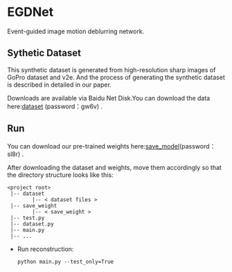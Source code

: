 # EGDNet
Event-guided image motion deblurring network.
## Sythetic Dataset
This synthetic dataset is generated from high-resolution sharp images of GoPro dataset and v2e. And the process of generating the synthetic dataset is described in detailed in our paper.

Downloads are available via Baidu Net Disk.You can download the data here:[dataset](https://pan.baidu.com/s/1nZBNk2XTahkIEVQ7Mv-PKQ?pwd=gw6v) (password：gw6v) .
## Run
You can download our pre-trained weights here:[save_model](https://pan.baidu.com/s/1FuFvJ4HysOOJEzJRzpkduQ?pwd=sl8r)(password：sl8r) .

After downloading the dataset and weights, move them accordingly so that the directory structure looks like this:

```
<project root>
 |-- dataset
        |-- < dataset files >
 |-- save_weight
        |-- < save_weight >
 |-- test.py
 |-- dataset.py
 |-- main.py
 |-- ...
```


- Run reconstruction:

  ```pyhton
  python main.py --test_only=True
  ```

